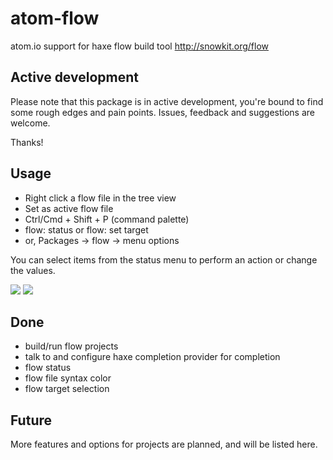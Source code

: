 # atom-flow
atom.io support for haxe flow build tool
http://snowkit.org/flow

## Active development
Please note that this package is in active development, you're bound to find
some rough edges and pain points. Issues, feedback and suggestions are welcome.

Thanks!

## Usage

- Right click a flow file in the tree view
- Set as active flow file
- Ctrl/Cmd + Shift + P (command palette)
- flow: status or flow: set target
- or, Packages -> flow -> menu options

You can select items from the status menu to perform
an action or change the values.

![](http://i.imgur.com/6GlFurq.gif)
![](http://i.imgur.com/uqKIc1O.gif)

## Done

- build/run flow projects
- talk to and configure haxe completion provider for completion
- flow status
- flow file syntax color
- flow target selection

## Future

More features and options for projects are planned, and will be listed here.
